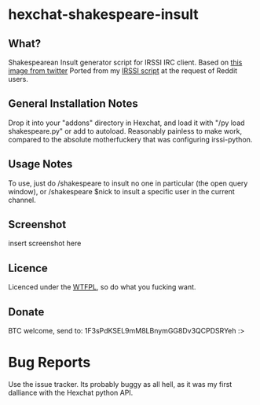 # hexchat-shakespeare-insult

## What?
Shakespearean Insult generator script for IRSSI IRC client. Based on [this image from twitter](https://pbs.twimg.com/media/B9b6c0PIEAAJvao.jpg)
Ported from my [IRSSI script](https://github.com/0x27/irssi-shakespeare-insult) at the request of Reddit users.

## General Installation Notes
Drop it into your "addons" directory in Hexchat, and load it with "/py load shakespeare.py" or add to autoload. Reasonably painless to make work, compared to the absolute motherfuckery that was configuring irssi-python.

## Usage Notes
To use, just do /shakespeare to insult no one in particular (the open query window), or /shakespeare $nick to insult a specific user in the current channel.

## Screenshot
insert screenshot here

## Licence
Licenced under the [WTFPL](http://wtfpl.net), so do what you fucking want.

## Donate
BTC welcome, send to: 1F3sPdKSEL9mM8LBnymGG8Dv3QCPDSRYeh :>

# Bug Reports
Use the issue tracker. Its probably buggy as all hell, as it was my first dalliance with the Hexchat python API.
